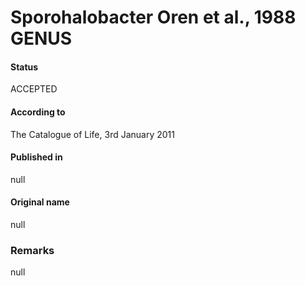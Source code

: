 # Sporohalobacter Oren et al., 1988 GENUS

#### Status
ACCEPTED

#### According to
The Catalogue of Life, 3rd January 2011

#### Published in
null

#### Original name
null

### Remarks
null